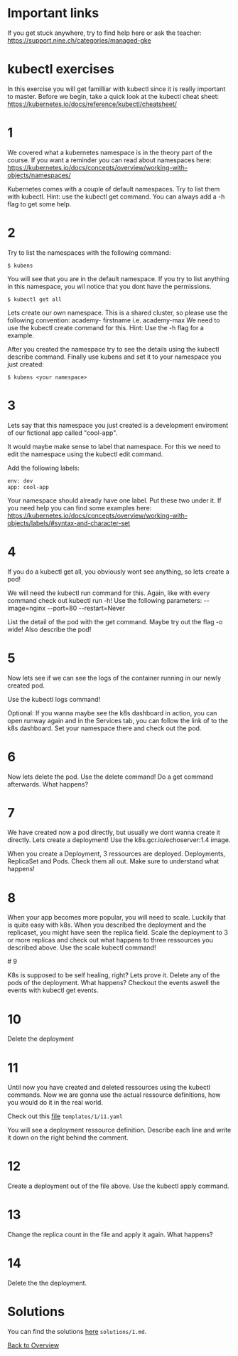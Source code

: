 # Important links

If you get stuck anywhere, try to find help here or ask the teacher:
https://support.nine.ch/categories/managed-gke

# kubectl exercises

In this exercise you will get familliar with kubectl since it is really important to master.
Before we begin, take a quick look at the kubectl cheat sheet:
https://kubernetes.io/docs/reference/kubectl/cheatsheet/

# 1

We covered what a kubernetes namespace is in the theory part of the course.
If you want a reminder you can read about namespaces here: https://kubernetes.io/docs/concepts/overview/working-with-objects/namespaces/

Kubernetes comes with a couple of default namespaces.
Try to list them with kubectl. Hint: use the kubectl get command. You can always add a -h flag to get some help.

# 2

Try to list the namespaces with the following command:
```
$ kubens
```

You will see that you are in the default namespace.
If you try to list anything in this namespace, you wil notice that you dont have the permissions.
```
$ kubectl get all
```

Lets create our own namespace.
This is a shared cluster, so please use the following convention: academy- firstname i.e. academy-max
We need to use the kubectl create command for this.
Hint: Use the -h flag for a example.

After you created the namespace try to see the details using the kubectl describe command.
Finally use kubens and set it to your namespace you just created:
```
$ kubens <your namespace>
```

# 3

Lets say that this namespace you just created is a development enviroment of our fictional app called "cool-app".

It would maybe make sense to label that namespace.
For this we need to edit the namespace using the kubectl edit command.

Add the following labels:
```
env: dev
app: cool-app
```

Your namespace should already have one label. Put these two under it.
If you need help you can find some examples here:
https://kubernetes.io/docs/concepts/overview/working-with-objects/labels/#syntax-and-character-set

# 4

If you do a kubectl get all, you obviously wont see anything, so lets create a pod!

We will need the kubectl run command for this. Again, like with every command check out kubectl run -h!
Use the following parameters:
--image=nginx
--port=80
--restart=Never

List the detail of the pod with the get command. Maybe try out the flag -o wide!
Also describe the pod!

# 5

Now lets see if we can see the logs of the container running in our newly created pod.

Use the kubectl logs command!

Optional:
If you wanna maybe see the k8s dashboard in action, you can open runway again and in the Services tab, you can follow the link of to the k8s dashboard.
Set your namespace there and check out the pod.

# 6

Now lets delete the pod. Use the delete command!
Do a get command afterwards. What happens?

# 7

We have created now a pod directly, but usually we dont wanna create it directly.
Lets create a deployment! Use the k8s.gcr.io/echoserver:1.4 image.

When you create a Deployment, 3 ressources are deployed. Deployments, ReplicaSet and Pods. Check them all out. Make sure to understand what happens!

# 8

When your app becomes more popular, you will need to scale. Luckily that is quite easy with k8s.
When you described the deployment and the replicaset, you might have seen the replica field.
Scale the deployment to 3 or more replicas and check out what happens to three ressources you described above.
Use the scale kubectl command!

# 9

K8s is supposed to be self healing, right? Lets prove it. Delete any of the pods of the deployment.
What happens? Checkout the events aswell the events with kubectl get events.

# 10

Delete the deployment

# 11

Until now you have created and deleted ressources using the kubectl commands.
Now we are gonna use the actual ressource definitions, how you would do it in the real world.

Check out this [file](templates/1/11.yaml) `templates/1/11.yaml`

You will see a deployment ressource definition. Describe each line and write it down on the right behind the comment.

# 12

Create a deployment out of the file above. Use the kubectl apply command.

# 13 

Change the replica count in the file and apply it again. What happens?

# 14

Delete the the deployment.

# Solutions

You can find the solutions [here](solutions/1.md) `solutions/1.md`.


[Back to Overview](https://github.com/ninech/academy)